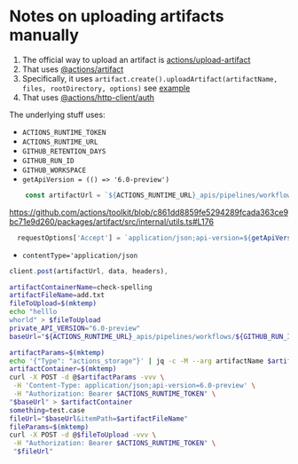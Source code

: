 # Notes on uploading artifacts manually

1. The official way to upload an artifact is [actions/upload-artifact](https://github.com/actions/upload-artifact)
2. That uses [@actions/artifact](https://github.com/actions/toolkit/tree/main/packages/artifact)
3. Specifically, it uses `artifact.create().uploadArtifact(artifactName, files, rootDirectory, options)` see [example](https://github.com/actions/toolkit/tree/main/packages/artifact#example-using-absolute-file-paths)
4. That uses [@actions/http-client/auth](https://github.com/actions/http-client/blob/544584c8ca4a255395fd73c66bc5eb90ac8abea1/auth.ts)

The underlying stuff uses:
* `ACTIONS_RUNTIME_TOKEN`
* `ACTIONS_RUNTIME_URL`
* `GITHUB_RETENTION_DAYS`
* `GITHUB_RUN_ID`
* `GITHUB_WORKSPACE`
* `getApiVersion = (() => '6.0-preview')`
```js
    const artifactUrl = `${ACTIONS_RUNTIME_URL}_apis/pipelines/workflows/${GITHUB_RUN_ID}/artifacts?api-version=${getApiVersion()}`;
```
https://github.com/actions/toolkit/blob/c861dd8859fe5294289fcada363ce9bc71e9d260/packages/artifact/src/internal/utils.ts#L176
```js
  requestOptions['Accept'] = `application/json;api-version=${getApiVersion()}`
```
* `contentType='application/json`
```js
client.post(artifactUrl, data, headers),
```

```sh
artifactContainerName=check-spelling
artifactFileName=add.txt
fileToUpload=$(mktemp)
echo "helllo
whorld" > $fileToUpload
private_API_VERSION="6.0-preview"
baseUrl="${ACTIONS_RUNTIME_URL}_apis/pipelines/workflows/${GITHUB_RUN_ID}/artifacts?api-version=${private_API_VERSION}"

artifactParams=$(mktemp)
echo '{"Type": "actions_storage"}' | jq -c -M --arg artifactName $artifactContainerName '. + {Name: $artifactName}' > $artifactParams
artifactContainer=$(mktemp)
curl -X POST -d @$artifactParams -vvv \
 -H 'Content-Type: application/json;api-version=6.0-preview' \
 -H "Authorization: Bearer $ACTIONS_RUNTIME_TOKEN" \
"$baseUrl" > $artifactContainer
something=test.case
fileUrl="$baseUrl&itemPath=$artifactFileName"
fileParams=$(mktemp)
curl -X POST -d @$fileToUpload -vvv \
 -H "Authorization: Bearer $ACTIONS_RUNTIME_TOKEN" \
 "$fileUrl"

```